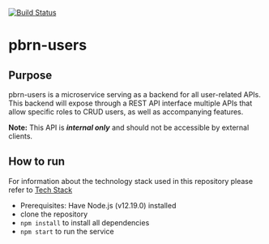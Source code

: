 [![Build Status](https://travis-ci.com/MUHC-DP-Project/pbrn-users.svg?branch=main)](https://travis-ci.com/MUHC-DP-Project/pbrn-users)
# pbrn-users

## Purpose 

pbrn-users is a microservice serving as a backend for all user-related APIs. 
This backend will expose through a REST API interface multiple APIs that allow specific roles to CRUD users, as well as accompanying features. 

**Note:** This API is ***internal only*** and should not be accessible by external clients.

## How to run
For information about the technology stack used in this repository please refer to [Tech Stack](https://github.com/MUHC-DP-Project/pbrn-gateway/wiki/Tech-Stack)
- Prerequisites: Have Node.js (v12.19.0) installed
- clone the repository
- `npm install`  to install all dependencies
- `npm start` to run the service

